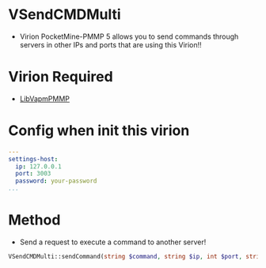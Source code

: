 # VSendCMDMulti
- Virion PocketMine-PMMP 5 allows you to send commands through servers in other IPs and ports that are using this Virion!!

# Virion Required
- [LibVapmPMMP](https://github.com/VennDev/LibVapmPMMP)

# Config when init this virion
```yml
---
settings-host:
  ip: 127.0.0.1
  port: 3003
  password: your-password
...
```

# Method
- Send a request to execute a command to another server!
```php
VSendCMDMulti::sendCommand(string $command, string $ip, int $port, string $password);
```
